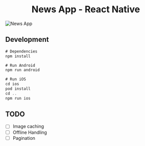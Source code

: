 
<p align="center">
   <h1 align="center">News App - React Native</h1>  
</p>

![News App](./preview.gif)

## Development

```jsx
# Dependencies
npm install

# Run Android
npm run android

# Run iOS
cd ios
pod install
cd ..
npm run ios
```
## TODO

- [ ]  Image caching
- [ ]  Offline Handling
- [ ]  Pagination

